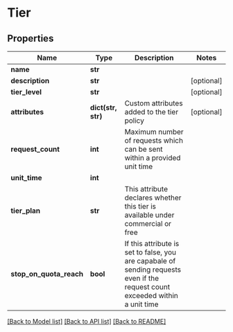 # Tier

## Properties
Name | Type | Description | Notes
------------ | ------------- | ------------- | -------------
**name** | **str** |  | 
**description** | **str** |  | [optional] 
**tier_level** | **str** |  | [optional] 
**attributes** | **dict(str, str)** | Custom attributes added to the tier policy  | [optional] 
**request_count** | **int** | Maximum number of requests which can be sent within a provided unit time  | 
**unit_time** | **int** |  | 
**tier_plan** | **str** | This attribute declares whether this tier is available under commercial or free  | 
**stop_on_quota_reach** | **bool** | If this attribute is set to false, you are capabale of sending requests even if the request count exceeded within a unit time  | 

[[Back to Model list]](../README.md#documentation-for-models) [[Back to API list]](../README.md#documentation-for-api-endpoints) [[Back to README]](../README.md)


